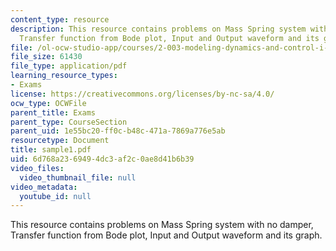 ```yaml
---
content_type: resource
description: This resource contains problems on Mass Spring system with no damper,
  Transfer function from Bode plot, Input and Output waveform and its graph.
file: /ol-ocw-studio-app/courses/2-003-modeling-dynamics-and-control-i-spring-2005/6d768a2369494dc3af2c0ae8d41b6b39_sample1.pdf
file_size: 61430
file_type: application/pdf
learning_resource_types:
- Exams
license: https://creativecommons.org/licenses/by-nc-sa/4.0/
ocw_type: OCWFile
parent_title: Exams
parent_type: CourseSection
parent_uid: 1e55bc20-ff0c-b48c-471a-7869a776e5ab
resourcetype: Document
title: sample1.pdf
uid: 6d768a23-6949-4dc3-af2c-0ae8d41b6b39
video_files:
  video_thumbnail_file: null
video_metadata:
  youtube_id: null
---
```

This resource contains problems on Mass Spring system with no damper, Transfer function from Bode plot, Input and Output waveform and its graph.